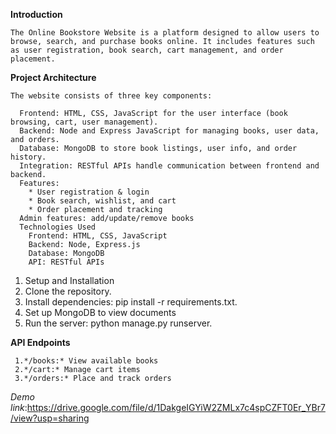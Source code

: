 **Introduction**
    
    The Online Bookstore Website is a platform designed to allow users to browse, search, and purchase books online. It includes features such as user registration, book search, cart management, and order placement.

**Project Architecture**
     
    The website consists of three key components:

      Frontend: HTML, CSS, JavaScript for the user interface (book browsing, cart, user management).
      Backend: Node and Express JavaScript for managing books, user data, and orders.
      Database: MongoDB to store book listings, user info, and order history.
      Integration: RESTful APIs handle communication between frontend and backend.
      Features:
        * User registration & login
        * Book search, wishlist, and cart
        * Order placement and tracking
      Admin features: add/update/remove books
      Technologies Used
        Frontend: HTML, CSS, JavaScript
        Backend: Node, Express.js
        Database: MongoDB
        API: RESTful APIs
        
1. Setup and Installation
2. Clone the repository.
3. Install dependencies: pip install -r requirements.txt.
4. Set up MongoDB to view documents
5. Run the server: python manage.py runserver.
   
**API Endpoints**
    
     1.*/books:* View available books
     2.*/cart:* Manage cart items
     3.*/orders:* Place and track orders

*Demo link*:https://drive.google.com/file/d/1DakgeIGYiW2ZMLx7c4spCZFT0Er_YBr7/view?usp=sharing
